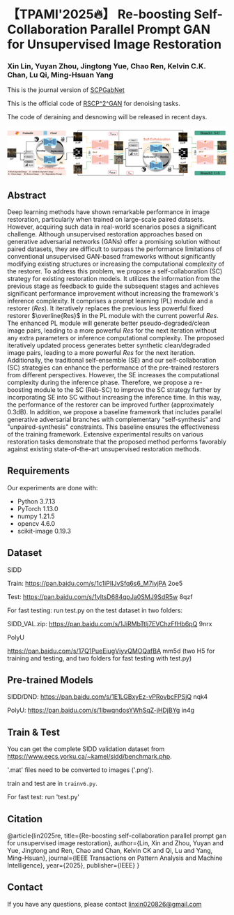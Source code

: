 # 【TPAMI'2025🔥】 Re-boosting Self-Collaboration Parallel Prompt GAN for Unsupervised Image Restoration

### Xin Lin, Yuyan Zhou, Jingtong Yue, Chao Ren, Kelvin C.K. Chan, Lu Qi, Ming-Hsuan Yang

This is the journal version of [SCPGabNet](https://openaccess.thecvf.com/content/ICCV2023/papers/Lin_Unsupervised_Image_Denoising_in_Real-World_Scenarios_via_Self-Collaboration_Parallel_Generative_ICCV_2023_paper.pdf)

This is the official code of [RSCP^2^GAN](https://arxiv.org/pdf/2408.09241) for denoising tasks.

The code of deraining and desnowing will be released in recent days.

![main_fig](./kuangjia_6.png)


## Abstract
Deep learning methods have shown remarkable performance in image restoration, particularly when trained on large-scale paired datasets. However, acquiring such data in real-world scenarios poses a significant challenge. Although unsupervised restoration approaches based on generative adversarial networks (GANs) offer a promising solution without paired datasets, they are difficult to surpass the performance limitations of conventional unsupervised GAN-based frameworks without significantly modifying existing structures or increasing the computational complexity of the restorer. To address this problem, we propose a self-collaboration (SC) strategy for existing restoration models. It utilizes the information from the previous stage as feedback to guide the subsequent stages and achieves significant performance improvement without increasing the framework's inference complexity. It comprises a prompt learning (PL) module and a restorer ($Res$). It iteratively replaces the previous less powerful fixed restorer $\overline{Res}$ in the PL module with the current powerful $Res$. The enhanced PL module will generate better pseudo-degraded/clean image pairs, leading to a more powerful $Res$ for the next iteration without any extra parameters or inference computational complexity. The proposed iteratively updated process generates better synthetic clean/degraded image pairs, leading to a more powerful $Res$ for the next iteration. Additionally, the traditional self-ensemble (SE) and our self-collaboration (SC) strategies can enhance the performance of the pre-trained restorers from different perspectives. However, the SE increases the computational complexity during the inference phase. Therefore, we propose a re-boosting module to the SC (Reb-SC) to improve the SC strategy further by incorporating SE into SC without increasing the inference time. In this way, the performance of the restorer can be improved further (approximately 0.3dB). In addition, we propose a baseline framework that includes parallel generative adversarial branches with complementary "self-synthesis" and "unpaired-synthesis" constraints. This baseline ensures the effectiveness of the training framework. Extensive experimental results on various restoration tasks demonstrate that the proposed method performs favorably against existing state-of-the-art unsupervised restoration methods.

## Requirements
Our experiments are done with:

- Python 3.7.13
- PyTorch 1.13.0
- numpy 1.21.5
- opencv 4.6.0
- scikit-image 0.19.3

## Dataset

SIDD

Train: https://pan.baidu.com/s/1c1iPIIJvSfq6s6_M7iyjPA  2oe5 

Test: https://pan.baidu.com/s/1yltsD684qpJa0SMJ9SdR5w   8qzf 

For fast testing: run test.py on the test dataset in two folders: 

SIDD_VAL.zip: https://pan.baidu.com/s/1JiRMbTtlj7EVChzFfHb6pQ  9nrx 



PolyU

https://pan.baidu.com/s/17Q1PueEiugViyvQMOQafBA   mm5d (two H5 for training and testing, and two folders for fast testing with test.py)

## Pre-trained Models


SIDD/DND:  https://pan.baidu.com/s/1E1LGBxyEz-vPRovbcFPSjQ    nqk4

PolyU:  https://pan.baidu.com/s/1lbwqndosYWhSqZ-jHDjBYg  in4g 


## Train & Test
You can get the complete SIDD validation dataset from https://www.eecs.yorku.ca/~kamel/sidd/benchmark.php.

'.mat' files need to be converted to images ('.png'). 

train and test are in  `trainv6.py`.

For fast test: run 'test.py'

## Citation

@article{lin2025re,
  title={Re-boosting self-collaboration parallel prompt gan for unsupervised image restoration},
  author={Lin, Xin and Zhou, Yuyan and Yue, Jingtong and Ren, Chao and Chan, Kelvin CK and Qi, Lu and Yang, Ming-Hsuan},
  journal={IEEE Transactions on Pattern Analysis and Machine Intelligence},
  year={2025},
  publisher={IEEE}
}

## Contact
If you have any questions, please contact linxin020826@gmail.com

